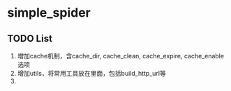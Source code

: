 # simple_spider


## TODO List
1. 增加cache机制，含cache_dir, cache_clean, cache_expire, cache_enable选项
2. 增加utils，将常用工具放在里面，包括build_http_url等
3. 

